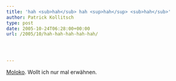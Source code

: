 ```yaml
---
title: 'hah <sub>hah</sub> hah <sup>hah</sup> <sub>hah</sub>'
author: Patrick Kollitsch
type: post
date: 2005-10-24T06:28:00+00:00
url: /2005/10/hah-hah-hah-hah-hah/




---
```

[Moloko][1]. Wollt ich nur mal erw&auml;hnen.

 [1]: http://www.moloko.co.uk/